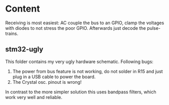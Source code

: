 # Content
Receiving is most easiest: AC couple the bus to an GPIO, clamp the voltages with diodes to not stress the poor GPIO.
Afterwards just decode the pulse-trains.

## stm32-ugly
This folder contains my very ugly hardware schematic.
Following bugs:
1. The power from bus feature is not working, do not solder in R15 and just plug in a USB cable to power the board.
2. The Crystal osc. pinout is wrong!

In contrast to the more simpler solution this uses bandpass filters,
which work very well and reliable.
